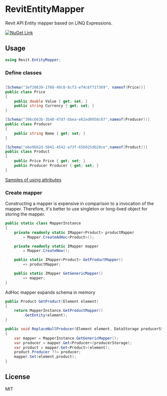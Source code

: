 # RevitEntityMapper

Revit API Entity mapper based on LINQ Expressions.

[![NuGet Link](https://img.shields.io/nuget/v/Revit.EntityMapper)](https://www.nuget.org/packages/Revit.EntityMapper/)
## Usage

```csharp
using Revit.EntityMapper;
```
### Define classes
```csharp

[Schema("3ef20639-1768-49c0-8cf3-ef4c6f717369", nameof(Price))]
public class Price
{
    public double Value { get; set; }
    public string Currency { get; set; }
}

[Schema("396c663b-3b48-47d7-bbea-e62ed0958c07",nameof(Producer))]
public class Producer
{
    public string Name { get; set; }
}

[Schema("e6e9bb2d-5041-4542-a73f-65b025db20ce",nameof(Product))]
public class Product
{
    public Price Price { get; set; }
    public Producer Producer { get; set; }
}
```
[Samples of using attributes](https://github.com/Nknw/RevitEntityMapper/blob/master/Samples/ReflectedClasses/Features.cs)

### Create mapper
Constructing a mapper is expensive in comparison to a invocation of the mapper. Therefore, it's better to use singleton or long-lived object for storing the mapper.
```csharp
public static class MapperInstance
{
    private readonly static IMapper<Product> productMapper 
        = Mapper.CreateAdHoc<Product>();

    private readonly static IMapper mapper
        = Mapper.CreateNew(); 

    public static IMapper<Product> GetProductMapper() 
        => productMapper;

    public static IMapper GetGenericMapper()
        => mapper;
}
```
AdHoc mapper expands schema in memory
```csharp
public Product GetProduct(Element element)
{
    return MapperInstance.GetProductMapper()
        .GetEntity(element);
}

public void ReplaceNullProducer(Element element, DataStorage producerStorage)
{
    var mapper = MapperInstance.GetGenericMapper();
    var producer = mapper.Get<Producer>(producerStorage);
    var product = mapper.Get<Product>(element);
    product.Producer ??= producer;
    mapper.Set(element,product);
}
```
## License

MIT